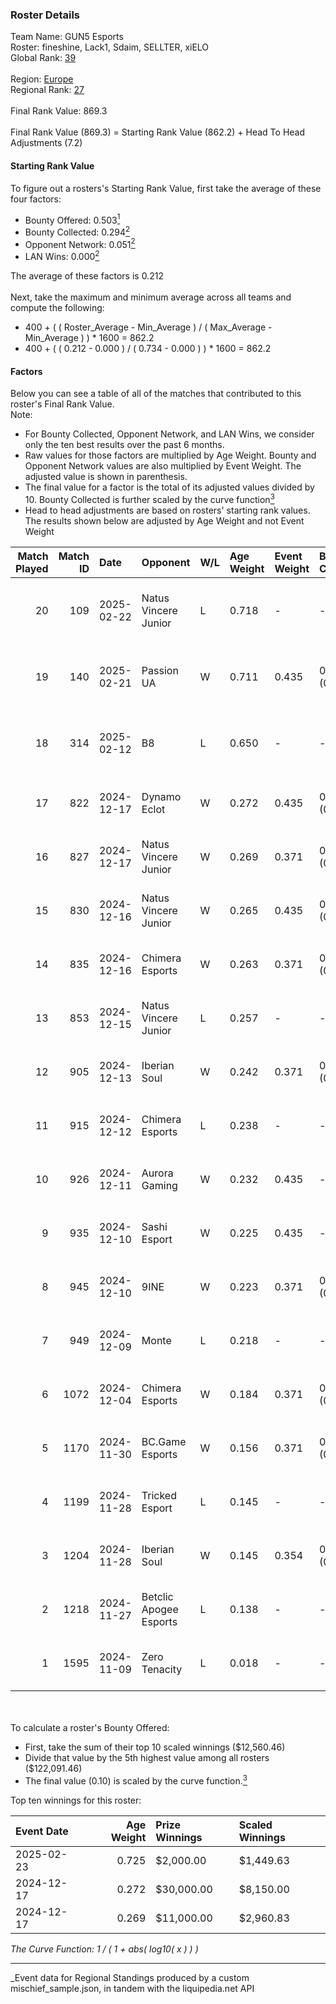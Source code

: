 ### Roster Details<br />
Team Name: GUN5 Esports<br />
Roster: fineshine, Lack1, Sdaim, SELLTER, xiELO<br />
Global Rank: [39](../../standings_global_2025_05_05.md)<br />
<br />
Region: [Europe]( ../../standings_europe_2025_05_05.md)<br />
Regional Rank: [27]( ../../standings_europe_2025_05_05.md)<br />
<br />
Final Rank Value:  869.3<br />
<br />
Final Rank Value (869.3) = Starting Rank Value (862.2) + Head To Head Adjustments (7.2)<br />

#### Starting Rank Value<br />
To figure out a rosters's Starting Rank Value, first take the average of these four factors:<br />
- Bounty Offered: 0.503[<sup>1</sup>](#table2)
- Bounty Collected: 0.294[<sup>2</sup>](#table1)
- Opponent Network: 0.051[<sup>2</sup>](#table1)
- LAN Wins: 0.000[<sup>2</sup>](#table1)

The average of these factors is 0.212<br />
<br />
Next, take the maximum and minimum average across all teams and compute the following:<br />
- 400 + ( ( Roster_Average - Min_Average ) / ( Max_Average - Min_Average ) ) * 1600 = 862.2
- 400 + ( ( 0.212 - 0.000 ) / ( 0.734 - 0.000 ) ) * 1600 = 862.2


#### Factors<br />
Below you can see a table of all of the matches that contributed to this roster's Final Rank Value.<br />
Note:<br />

- For Bounty Collected, Opponent Network, and LAN Wins, we consider only the ten best results over the past 6 months.
- Raw values for those factors are multiplied by Age Weight. Bounty and Opponent Network values are also multiplied by Event Weight. The adjusted value is shown in parenthesis.
- The final value for a factor is the total of its adjusted values divided by 10. Bounty Collected is further scaled by the curve function[<sup>3</sup>](#curveFunction)
- Head to head adjustments are based on rosters' starting rank values. The results shown below are adjusted by Age Weight and not Event Weight
<span id="table1"></span><br />


| Match Played | Match ID | Date       | Opponent               | W/L | Age Weight | Event Weight | Bounty Collected | Opponent Network | LAN Wins  | H2H Adj. | Roster                                  |
| -: | -: | :- | :- | :- | :- | :- | :- | :- | :- | -: | :- |
|           20 |      109 | 2025-02-22 | Natus Vincere Junior   | L   | 0.718      | -            | -                | -                | -         |   -12.17 | fineshine, Lack1, Sdaim, SELLTER, xiELO |
|           19 |      140 | 2025-02-21 | Passion UA             | W   | 0.711      | 0.435        | 0.032 (0.010)    | 0.277 (0.086)    | 0 (0.000) |    12.60 | fineshine, Lack1, Sdaim, SELLTER, xiELO |
|           18 |      314 | 2025-02-12 | B8                     | L   | 0.650      | -            | -                | -                | -         |    -7.71 | fineshine, Lack1, Sdaim, SELLTER, xiELO |
|           17 |      822 | 2024-12-17 | Dynamo Eclot           | W   | 0.272      | 0.435        | 0.087 (0.010)    | 0.325 (0.038)    | 0 (0.000) |     4.57 | fineshine, Sdaim, SELLTER, tN1R, xiELO  |
|           16 |      827 | 2024-12-17 | Natus Vincere Junior   | W   | 0.269      | 0.371        | 0.057 (0.006)    | 0.572 (0.057)    | 0 (0.000) |     4.49 | easy, Sdaim, SELLTER, tN1R, xiELO       |
|           15 |      830 | 2024-12-16 | Natus Vincere Junior   | W   | 0.265      | 0.435        | 0.057 (0.007)    | 0.572 (0.066)    | 0 (0.000) |     4.53 | fineshine, Sdaim, SELLTER, tN1R, xiELO  |
|           14 |      835 | 2024-12-16 | Chimera Esports        | W   | 0.263      | 0.371        | 0.012 (0.001)    | 0.228 (0.022)    | 0 (0.000) |     3.20 | easy, Sdaim, SELLTER, tN1R, xiELO       |
|           13 |      853 | 2024-12-15 | Natus Vincere Junior   | L   | 0.257      | -            | -                | -                | -         |    -3.72 | easy, Sdaim, SELLTER, tN1R, xiELO       |
|           12 |      905 | 2024-12-13 | Iberian Soul           | W   | 0.242      | 0.371        | 0.007 (0.001)    | 0.589 (0.053)    | 0 (0.000) |     2.76 | easy, Sdaim, SELLTER, tN1R, xiELO       |
|           11 |      915 | 2024-12-12 | Chimera Esports        | L   | 0.238      | -            | -                | -                | -         |    -4.73 | easy, Sdaim, SELLTER, tN1R, xiELO       |
|           10 |      926 | 2024-12-11 | Aurora Gaming          | W   | 0.232      | 0.435        | -                | 0.412 (0.041)    | 0 (0.000) |     2.00 | fineshine, Sdaim, SELLTER, tN1R, xiELO  |
|            9 |      935 | 2024-12-10 | Sashi Esport           | W   | 0.225      | 0.435        | -                | 0.498 (0.049)    | 0 (0.000) |     3.11 | fineshine, Sdaim, SELLTER, tN1R, xiELO  |
|            8 |      945 | 2024-12-10 | 9INE                   | W   | 0.223      | 0.371        | 0.041 (0.003)    | 0.853 (0.070)    | 0 (0.000) |     3.29 | easy, Sdaim, SELLTER, tN1R, xiELO       |
|            7 |      949 | 2024-12-09 | Monte                  | L   | 0.218      | -            | -                | -                | -         |    -4.62 | fineshine, Sdaim, SELLTER, tN1R, xiELO  |
|            6 |     1072 | 2024-12-04 | Chimera Esports        | W   | 0.184      | 0.371        | 0.012 (0.001)    | -                | 0 (0.000) |     2.07 | fineshine, Sdaim, SELLTER, tN1R, xiELO  |
|            5 |     1170 | 2024-11-30 | BC.Game Esports        | W   | 0.156      | 0.371        | 0.017 (0.001)    | -                | -         |     1.66 | easy, Sdaim, SELLTER, tN1R, xiELO       |
|            4 |     1199 | 2024-11-28 | Tricked Esport         | L   | 0.145      | -            | -                | -                | -         |    -2.86 | Pumpkin66, Sdaim, SELLTER, tN1R, xiELO  |
|            3 |     1204 | 2024-11-28 | Iberian Soul           | W   | 0.145      | 0.354        | 0.007 (0.000)    | 0.589 (0.030)    | -         |     1.64 | Pumpkin66, Sdaim, SELLTER, tN1R, xiELO  |
|            2 |     1218 | 2024-11-27 | Betclic Apogee Esports | L   | 0.138      | -            | -                | -                | -         |    -2.54 | easy, Sdaim, SELLTER, tN1R, xiELO       |
|            1 |     1595 | 2024-11-09 | Zero Tenacity          | L   | 0.018      | -            | -                | -                | -         |    -0.38 | easy, Sdaim, SELLTER, tN1R, xiELO       |

<br />
<span id="table2"></span><br />
To calculate a roster's Bounty Offered:<br />

- First, take the sum of their top 10 scaled winnings ($12,560.46)
- Divide that value by the 5th highest value among all rosters ($122,091.46)
- The final value (0.10) is scaled by the curve function.[<sup>3</sup>](#curveFunction)

Top ten winnings for this roster:<br />

| Event Date | Age Weight | Prize Winnings | Scaled Winnings |
| :- | -: | :- | :- |
| 2025-02-23 |      0.725 | $2,000.00      | $1,449.63       |
| 2024-12-17 |      0.272 | $30,000.00     | $8,150.00       |
| 2024-12-17 |      0.269 | $11,000.00     | $2,960.83       |


<span id="curveFunction"></span>_The Curve Function: 1 / ( 1 + abs( log10( x ) ) )_<br />

---
_Event data for Regional Standings produced by a custom mischief_sample.json, in tandem with the liquipedia.net API<br />
